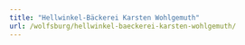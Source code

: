 ```yaml
---
title: "Hellwinkel-Bäckerei Karsten Wohlgemuth"
url: /wolfsburg/hellwinkel-baeckerei-karsten-wohlgemuth/
---
```

